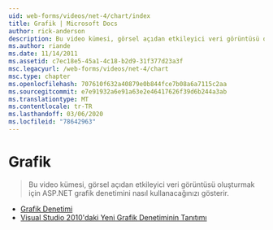 ```yaml
---
uid: web-forms/videos/net-4/chart/index
title: Grafik | Microsoft Docs
author: rick-anderson
description: Bu video kümesi, görsel açıdan etkileyici veri görüntüsü oluşturmak için ASP.NET grafik denetimini nasıl kullanacağınızı gösterir.
ms.author: riande
ms.date: 11/14/2011
ms.assetid: c7ec18e5-45a1-4c18-b2d9-31f377d23a3f
msc.legacyurl: /web-forms/videos/net-4/chart
msc.type: chapter
ms.openlocfilehash: 707610f632a40879e0b844fce7b08a6a7115c2aa
ms.sourcegitcommit: e7e91932a6e91a63e2e46417626f39d6b244a3ab
ms.translationtype: MT
ms.contentlocale: tr-TR
ms.lasthandoff: 03/06/2020
ms.locfileid: "78642963"
---
```

# <a name="chart"></a>Grafik

> Bu video kümesi, görsel açıdan etkileyici veri görüntüsü oluşturmak için ASP.NET grafik denetimini nasıl kullanacağınızı gösterir.

- [Grafik Denetimi](aspnet-4-quick-hit-chart-control.md)
- [Visual Studio 2010'daki Yeni Grafik Denetiminin Tanıtımı](aspnet-4-how-do-i-introducing-the-new-chart-control-in-visual-studio-2010.md)
